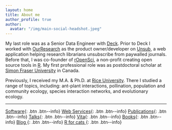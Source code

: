 ```yaml
---
layout: home
title: About me
author_profile: true
author:
  avatar: "/img/main-social-headshot.jpeg"
---
```



My last role was as a Senior Data Engineer with <a href="https://welcome.deck.tools/" target="_blank">Deck</a>. Prior to Deck I worked with  <a href="https://ourresearch.org/" target="_blank">OurResearch</a> as the product owner/developer on <a href="https://unsub.org" target="_blank">Unsub</a>, a web application helping research librarians unsubscribe from paywalled journals. Before that, I was co-founder of <a href="https://ropensci.org/" target="_blank">rOpenSci</a>, a non-profit creating open source tools in <a href="https://www.r-project.org/" target="_blank">R</a>. My first professional role was as postdoctoral scholar at <a href="https://www.sfu.ca/" target="_blank">Simon Fraser University</a> in Canada.

Previously, I received my M.A. & Ph.D. at <a href="https://biosciences.rice.edu/" target="_blank">Rice University</a>. There I studied a range of topics, including: ant-plant interactions, pollination, population and community ecology, species interaction networks, and evolutionary ecology.

------

<!-- [Software](/software) -->

[Software](/software){: .btn .btn--info}
[Web Services](/webservices){: .btn .btn--info}
[Publications][pubs]{: .btn .btn--info}
[Talks][talks]{: .btn .btn--info}
[Vita][vita]{: .btn .btn--info}
[Books][books]{: .btn .btn--info}
[Blog <i class="fa fa-external-link-square" aria-hidden="true"></i>](https://recology.info){: .btn .btn--info}
[R for cats <i class="fa fa-external-link-square" aria-hidden="true"></i>](https://rforcats.net){: .btn .btn--info}

[books]: /books
[vita]: /vita
[talks]: /talks
[pubs]: /publications
[cowsay]: https://github.com/sckott/cowsay
[discgolf]: https://github.com/sckott/discgolf
[rphylopic]: https://github.com/sckott/rphylopic
[gbifrb]: https://github.com/sckott/gbifrb
